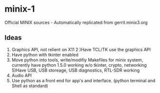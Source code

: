 # minix-1
Official MINIX sources - Automatically replicated from gerrit.minix3.org

## Ideas
 1) Graphics API, not relient on X11
 2 )Have TCL/TK use the graphics API
 3) Have python with tkinter enabled
 4) Move python into tools, write/modifiy Makefiles for minix system, currently have python 1.5.0 working w/o tkinter, crypto, networking
 5)Have USB, USB storeage, USB diagnostics, RTL-SDR working
 6) Audio API
 7) Use python as a front end for app's and interface. (python terminal and Shell as standard)
 
